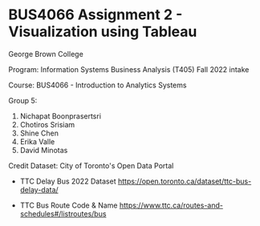 # BUS4066 Assignment 2 - Visualization using Tableau
George Brown College

Program: Information Systems Business Analysis (T405) Fall 2022 intake

Course: BUS4066 - Introduction to Analytics Systems

Group 5:
1. Nichapat Boonprasertsri
2. Chotiros Srisiam
3. Shine Chen
4. Erika Valle
5. David Minotas

Credit Dataset: City of Toronto's Open Data Portal
- TTC Delay Bus 2022 Dataset https://open.toronto.ca/dataset/ttc-bus-delay-data/

- TTC Bus Route Code & Name https://www.ttc.ca/routes-and-schedules#/listroutes/bus
